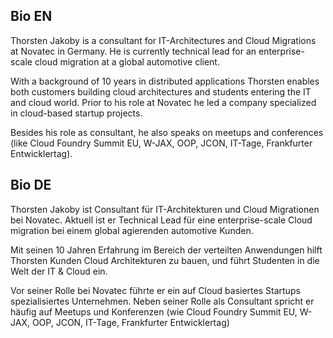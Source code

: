 ## Bio EN
Thorsten Jakoby is a consultant for IT-Architectures and Cloud Migrations at Novatec in Germany. He is currently technical lead for an enterprise-scale cloud migration at a global automotive client. 

With a background of 10 years in distributed applications Thorsten enables both customers building cloud architectures and students entering the IT and cloud world. Prior to his role at Novatec he led a company specialized in cloud-based startup projects. 

Besides his role as consultant, he also speaks on meetups and conferences (like Cloud Foundry Summit EU, W-JAX, OOP, JCON, IT-Tage, Frankfurter Entwicklertag).

## Bio DE
Thorsten Jakoby ist Consultant für IT-Architekturen und Cloud Migrationen bei Novatec. Aktuell ist er Technical Lead für eine enterprise-scale Cloud migration bei einem global agierenden automotive Kunden. 

Mit seinen 10 Jahren Erfahrung im Bereich der verteilten Anwendungen hilft Thorsten Kunden Cloud Architekturen zu bauen, und führt Studenten in die Welt der IT & Cloud ein. 

Vor seiner Rolle bei Novatec führte er ein auf Cloud basiertes Startups spezialisiertes Unternehmen. Neben seiner Rolle als Consultant spricht er häufig auf Meetups und Konferenzen (wie Cloud Foundry Summit EU, W-JAX, OOP, JCON, IT-Tage, Frankfurter Entwicklertag)